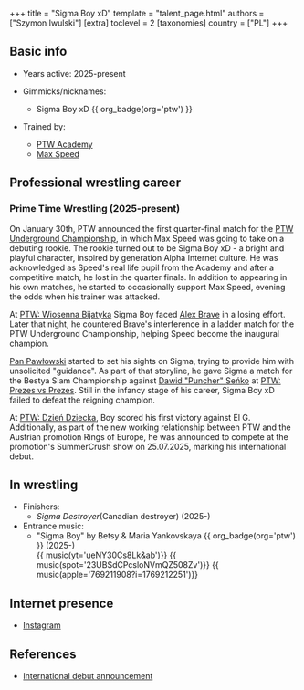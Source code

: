 +++
title = "Sigma Boy xD"
template = "talent_page.html"
authors = ["Szymon Iwulski"]
[extra]
toclevel = 2
[taxonomies]
country = ["PL"]
+++

## Basic info

* Years active: 2025-present
* Gimmicks/nicknames:
  - Sigma Boy xD {{ org_badge(org='ptw') }}
  
* Trained by:
  - [PTW Academy](@/o/ptw-academy.md)
  - [Max Speed](@/w/max-speed.md)
 
## Professional wrestling career

### Prime Time Wrestling (2025-present)

On January 30th, PTW announced the first quarter-final match for the [PTW Underground Championship](@/c/ptw-underground-championship.md), in which Max Speed was going to take on a debuting rookie. The rookie turned out to be Sigma Boy xD - a bright and playful character, inspired by generation Alpha Internet culture. He was acknowledged as Speed's real life pupil from the Academy and after a competitive match, he lost in the quarter finals. In addition to appearing in his own matches, he started to occasionally support Max Speed, evening the odds when his trainer was attacked.

At [PTW: Wiosenna Bijatyka](@/e/ptw/2025-03-15-ptw-wiosenna-bijatyka.md) Sigma Boy faced [Alex Brave](@/w/alex-brave.md) in a losing effort. Later that night, he countered Brave's interference in a ladder match for the PTW Underground Championship, helping Speed become the inaugural champion.

[Pan Pawłowski](@/w/pan-pawlowski.md) started to set his sights on Sigma, trying to provide him with unsolicited "guidance". As part of that storyline, he gave Sigma a match for the Bestya Slam Championship against [Dawid "Puncher" Seńko](@/w/puncher.md) at [PTW: Prezes vs Prezes](@/e/ptw/2025-04-12-ptw-prezes-vs-prezes.md). Still in the infancy stage of his career, Sigma Boy xD failed to defeat the reigning champion. 

At [PTW: Dzień Dziecka](@/e/ptw/2025-05-31-ptw-dzien-dziecka.md), Boy scored his first victory against El G.
Additionally, as part of the new working relationship between PTW and the Austrian promotion Rings of Europe, he was announced to compete at the promotion's SummerCrush show on 25.07.2025, marking his international debut.

## In wrestling

* Finishers:
  - _Sigma Destroyer_(Canadian destroyer) (2025-)
* Entrance music:
  - "Sigma Boy" by Betsy & Maria Yankovskaya
    {{ org_badge(org='ptw') }} (2025-) <br>
    {{ music(yt='ueNY30Cs8Lk&ab')}}
    {{ music(spot='23UBSdCPcsloNVmQZ508Zv')}}
    {{ music(apple='769211908?i=1769212251')}}

## Internet presence

* [Instagram](https://www.instagram.com/sigmaboy_ptw/)

## References

* [International debut announcement](https://www.facebook.com/photo?fbid=1288715599378324&set=a.533801284869763)
